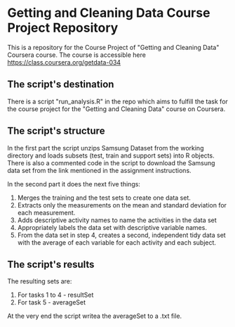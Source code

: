 # Getting and Cleaning Data Course Project Repository

This is a repository for the Course Project of "Getting and Cleaning Data" Coursera course. The course is accessible here https://class.coursera.org/getdata-034

## The script's destination

There is a script "run_analysis.R" in the repo which aims to fulfill the task for the course project for the "Getting and Cleaning Data" course on Coursera.

## The script's structure

In the first part the script unzips Samsung Dataset from the working directory and loads subsets (test, train and support sets) into R objects. There is also a commented code in the script to download the Samsung data set from the link mentioned in the assignment instructions.

In the second part it does the next five things:
 1. Merges the training and the test sets to create one data set.
 2. Extracts only the measurements on the mean and standard deviation for each measurement. 
 3. Adds descriptive activity names to name the activities in the data set
 4. Appropriately labels the data set with descriptive variable names. 
 5. From the data set in step 4, creates a second, independent tidy data set with the average of each variable for each activity and each subject.

## The script's results

The resulting sets are:
   1. For tasks 1 to 4 - resultSet
   2. For task 5       - averageSet

At the very end the script writea the averageSet to a .txt file.
